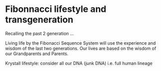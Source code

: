 # Fibonnacci lifestyle and transgeneration 



Recalling the past 2 generation ...

Living life by the Fibonacci Sequence System will use the experience and
wisdom of the last two generations. Our lives are based on the wisdom
of our Grandparents and Parents.


Krystall lifestyle: consider all our DNA (junk DNA) i.e. full human lineage


